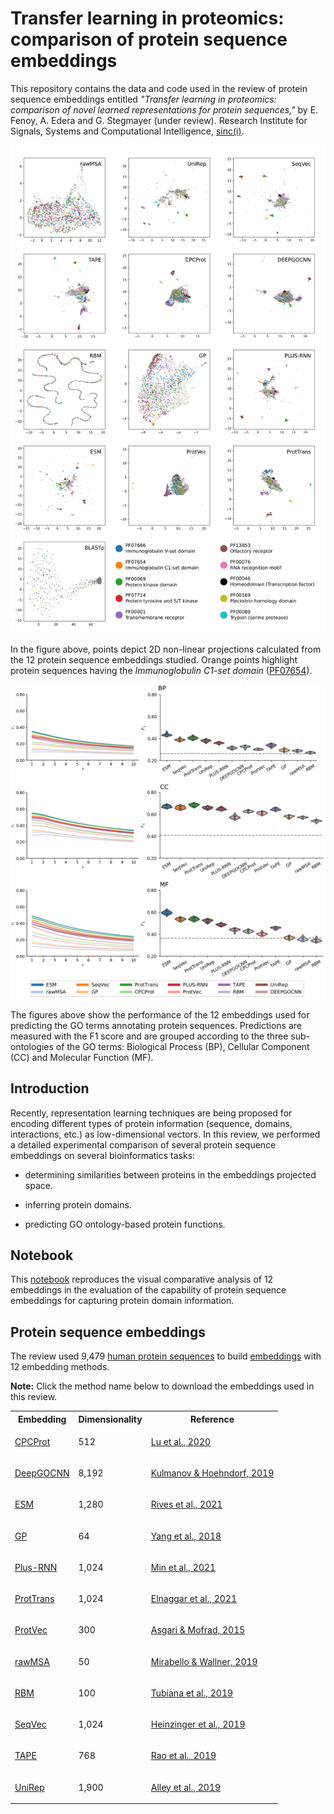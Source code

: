 # Transfer learning in proteomics: comparison of protein sequence embeddings

This repository contains the data and code used in the review of protein
sequence embeddings entitled *"Transfer learning in proteomics: comparison of
novel learned representations for protein sequences,"* by E. Fenoy, A. Edera
and G. Stegmayer (under review). Research Institute for Signals, Systems and
Computational Intelligence, [sinc(i)](https://sinc.unl.edu.ar).

<p align="center">
<img src="./img/premb_projs.png" width="700"/>
</p>

In the figure above, points depict 2D non-linear projections calculated from
the 12 protein sequence embeddings studied. Orange points highlight protein
sequences having the *Immunoglobulin C1-set domain*
([PF07654](http://pfam.xfam.org/family/PF07654)).

<p align="center">
<img src="./img/go.png" width="700"/>
</p>

The figures above show the performance of the 12 embeddings used for
predicting the GO terms annotating protein sequences. Predictions are measured
with the F1 score and are grouped according to the three sub-ontologies of the
GO terms: Biological Process (BP), Cellular Component (CC) and Molecular
Function (MF).


## Introduction

Recently, representation learning techniques are being proposed for encoding
different types of protein information (sequence, domains, interactions, etc.)
as low-dimensional vectors. In this review, we performed a detailed
experimental comparison of several protein sequence embeddings on several
bioinformatics tasks:


* determining similarities between proteins in the embeddings projected space.

* inferring protein domains.

* predicting GO ontology-based protein functions.

## Notebook

This
[notebook](https://colab.research.google.com/github/sinc-lab/Comparison-of-Protein-learning/blob/master/notebooks/01_projections_with_PFAM_domains.ipynb)
reproduces the visual comparative analysis of 12 embeddings in the evaluation
of the capability of protein sequence embeddings for capturing protein domain
information.

## Protein sequence embeddings

The review used 9,479 [human protein sequences](seqs/Proteins_HS_700.fas) to
build
[embeddings](https://drive.google.com/drive/folders/10lBH8WLrSqS2Mjz6m-QpTBeOmWZbOKHF)
with 12 embedding methods.

**Note:** Click the method name below to download the embeddings used in this
  review.

<table>
<tr>
<th>
Embedding
</th>
<th>
Dimensionality
</th>
<th>
Reference
</th>
</tr>

<tr>
<td>

[CPCProt](https://drive.google.com/file/d/16Fh16n6cMiDgkb3KAJrGnfK9xqFvyt4L)

</td>
<td>
512
</td>
<td>

[Lu et al., 2020](https://doi.org/10.1101/2020.09.04.283929)

</td>
</tr>


<tr>
<td>

[DeepGOCNN](https://drive.google.com/file/d/1lLh4ppy90wJ6qgMTxsbXuLJdr6jaSs47)

</td>
<td>
8,192
</td>
<td>

[Kulmanov & Hoehndorf, 2019](https://doi.org/10.1093/bioinformatics/btaa763)

</td>
</tr>

<tr>
<td>

[ESM](https://drive.google.com/file/d/1JnvtaWP1Vc9tq4_PJVVO4zWTlCaac_3u)

</td>
<td>
1,280
</td>
<td>

[Rives et al., 2021](https://doi.org/10.1073/pnas.2016239118)

</td>
</tr>

<tr>
<td>

[GP](https://drive.google.com/file/d/1k3OJHnUBaB95cWOA7n4b5mmf-ebWIR7E)

</td>
<td>
64
</td>
<td>

[Yang et al., 2018](https://doi.org/10.1093/bioinformatics/bty455)

</td>
</tr>

<tr>
<td>

[Plus-RNN](https://drive.google.com/file/d/1bqgsa7LZHUM6JAp7RYfLch8qNrZIpc9N)

</td>
<td>
1,024
</td>
<td>

[Min et al., 2021](http://doi.org/10.1109/ACCESS.2021.3110269)

</td>
</tr>

<tr>
<td>

[ProtTrans](https://drive.google.com/file/d/1RgU9ODaKLp7X8OkYufomB8EQqsdFhshA)

</td>
<td>
1,024
</td>
<td>

[Elnaggar et al., 2021](https://doi.org/10.1109/tpami.2021.3095381)

</td>
</tr>

<tr>
<td>

[ProtVec](https://drive.google.com/file/d/1t9slf5ER980D_XqwZcL1pd1E7J3nwzil)

</td>
<td>
300
</td>
<td>

[Asgari & Mofrad, 2015](https://doi.org/10.1371/journal.pone.0141287)

</td>
</tr>

<tr>
<td>

[rawMSA](https://drive.google.com/file/d/1Ql6ItNw_rCVWLNQYcWOZga-NWKT6ARF8)

</td>
<td>
50
</td>
<td>

[Mirabello & Wallner, 2019](https://doi.org/10.1371/journal.pone.0220182)

</td>
</tr>

<tr>
<td>

[RBM](https://drive.google.com/file/d/1xbLLzUYm_47XKp0Y1x5CqPqMcCsh_4S9)

</td>
<td>
100
</td>
<td>

[Tubiana et al., 2019](https://doi.org/10.7554/eLife.39397.001)

</td>
</tr>

<tr>
<td>

[SeqVec](https://drive.google.com/file/d/1MkZ02mwW-bQUsF8lCiSAPAOU99eswaso)

</td>
<td>
1,024
</td>
<td>

[Heinzinger et al., 2019](https://doi.org/10.1186/s12859-019-3220-8)

</td>
</tr>

<tr>
<td>

[TAPE](https://drive.google.com/file/d/1BVZHBLfwZaocis_TCuojFOSoaU68NbPP)

</td>
<td>
768
</td>
<td>

[Rao et al., 2019](https://pubmed.ncbi.nlm.nih.gov/33390682/)

</td>
</tr>

<tr>
<td>

[UniRep](https://drive.google.com/file/d/1D5cxlq5rnbfMjcC-V9BjTJlpKhHdOX73)

</td>
<td>
1,900
</td>
<td>

[Alley et al., 2019](https://doi.org/10.1038/s41592-019-0598-1)

</td>
</tr>
</table>
